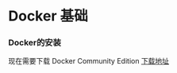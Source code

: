 # Docker 基础

### Docker的安装

现在需要下载 Docker Community Edition [下载地址](https://www.docker.com/community-edition#/download)

